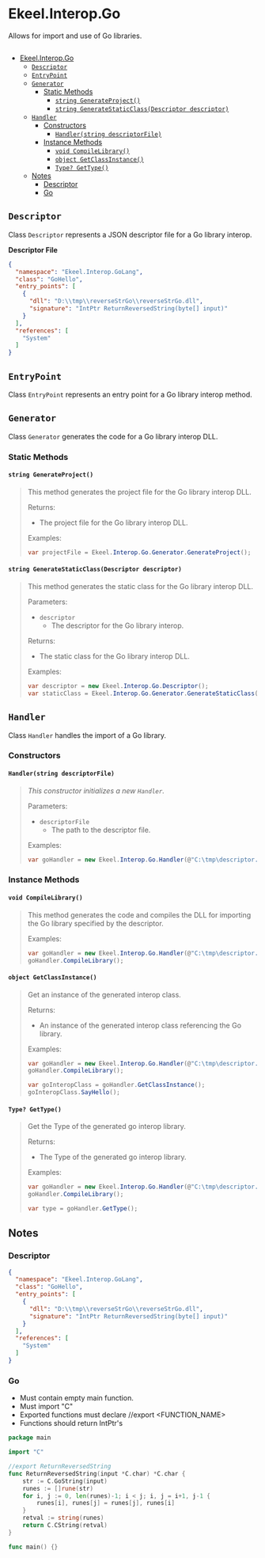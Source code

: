﻿# Ekeel.Interop.Go

Allows for import and use of Go libraries.

```csharp
```

- [Ekeel.Interop.Go](#ekeelinteropgo)
  - [`Descriptor`](#descriptor)
  - [`EntryPoint`](#entrypoint)
  - [`Generator`](#generator)
    - [Static Methods](#static-methods)
      - [`string GenerateProject()`](#string-generateproject)
      - [`string GenerateStaticClass(Descriptor descriptor)`](#string-generatestaticclassdescriptor-descriptor)
  - [`Handler`](#handler)
    - [Constructors](#constructors)
      - [`Handler(string descriptorFile)`](#handlerstring-descriptorfile)
    - [Instance Methods](#instance-methods)
      - [`void CompileLibrary()`](#void-compilelibrary)
      - [`object GetClassInstance()`](#object-getclassinstance)
      - [`Type? GetType()`](#type-gettype)
  - [Notes](#notes)
    - [Descriptor](#descriptor-1)
    - [Go](#go)


## `Descriptor`

Class `Descriptor` represents a JSON descriptor file for a Go library interop.

__Descriptor File__

```json
{
  "namespace": "Ekeel.Interop.GoLang",
  "class": "GoHello",
  "entry_points": [
    {
      "dll": "D:\\tmp\\reverseStrGo\\reverseStrGo.dll",
      "signature": "IntPtr ReturnReversedString(byte[] input)"
    }
  ],
  "references": [
    "System"
  ]
}
```

## `EntryPoint`

Class `EntryPoint` represents an entry point for a Go library interop method.

## `Generator`

Class `Generator` generates the code for a Go library interop DLL.

### Static Methods

#### `string GenerateProject()`

> This method generates the project file for the Go library interop DLL.
> 
> Returns:
> - The project file for the Go library interop DLL.
>
> Examples:
> ```csharp
> var projectFile = Ekeel.Interop.Go.Generator.GenerateProject();
> ```

#### `string GenerateStaticClass(Descriptor descriptor)`

> This method generates the static class for the Go library interop DLL.
>
> Parameters:
> - `descriptor`
>   - The descriptor for the Go library interop.
>
> Returns:
> - The static class for the Go library interop DLL.
>
> Examples:
> ```csharp
> var descriptor = new Ekeel.Interop.Go.Descriptor();
> var staticClass = Ekeel.Interop.Go.Generator.GenerateStaticClass(descriptor);
> ```

## `Handler`

Class `Handler` handles the import of a Go library.

### Constructors

#### `Handler(string descriptorFile)`

> *This constructor initializes a new `Handler`.*
>
> Parameters:
> - `descriptorFile`
>   - The path to the descriptor file.
>
> Examples:
> ```csharp
> var goHandler = new Ekeel.Interop.Go.Handler(@"C:\tmp\descriptor.json");
> ```

### Instance Methods

#### `void CompileLibrary()`

> This method generates the code and compiles the DLL for importing the Go library specified by the descriptor.
>
> Examples:
> ```csharp
> var goHandler = new Ekeel.Interop.Go.Handler(@"C:\tmp\descriptor.json");
> goHandler.CompileLibrary();
> ```

#### `object GetClassInstance()`

> Get an instance of the generated interop class.
> 
> Returns:
> - An instance of the generated interop class referencing the Go library.
> 
> Examples:
> ```csharp
> var goHandler = new Ekeel.Interop.Go.Handler(@"C:\tmp\descriptor.json");
> goHandler.CompileLibrary();
> 
> var goInteropClass = goHandler.GetClassInstance();
> goInteropClass.SayHello();
> ```

#### `Type? GetType()`

> Get the Type of the generated go interop library.
> 
> Returns:
> - The Type of the generated go interop library.
> 
> Examples:
> ```csharp
> var goHandler = new Ekeel.Interop.Go.Handler(@"C:\tmp\descriptor.json");
> goHandler.CompileLibrary();
> 
> var type = goHandler.GetType();
> ```

## Notes

### Descriptor

```json
{
  "namespace": "Ekeel.Interop.GoLang",
  "class": "GoHello",
  "entry_points": [
    {
      "dll": "D:\\tmp\\reverseStrGo\\reverseStrGo.dll",
      "signature": "IntPtr ReturnReversedString(byte[] input)"
    }
  ],
  "references": [
    "System"
  ]
}
```

### Go

- Must contain empty main function.
- Must import "C"
- Exported functions must declare //export <FUNCTION_NAME>
- Functions should return IntPtr's

```go
package main

import "C"

//export ReturnReversedString
func ReturnReversedString(input *C.char) *C.char {
	str := C.GoString(input)
	runes := []rune(str)
	for i, j := 0, len(runes)-1; i < j; i, j = i+1, j-1 {
		runes[i], runes[j] = runes[j], runes[i]
	}
	retval := string(runes)
	return C.CString(retval)
}

func main() {}
```